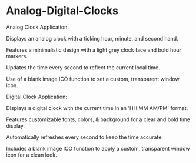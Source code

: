 # Analog-Digital-Clocks

Analog Clock Application:

Displays an analog clock with a ticking hour, minute, and second hand.

Features a minimalistic design with a light grey clock face and bold hour markers.

Updates the time every second to reflect the current local time.

Use of a blank image ICO function to set a custom, transparent window icon.


Digital Clock Application:

Displays a digital clock with the current time in an 'HH:MM AM/PM' format.

Features customizable fonts, colors, & background for a clear and bold time display.

Automatically refreshes every second to keep the time accurate.

Includes a blank image ICO function to apply a custom, transparent window icon for a clean look.
